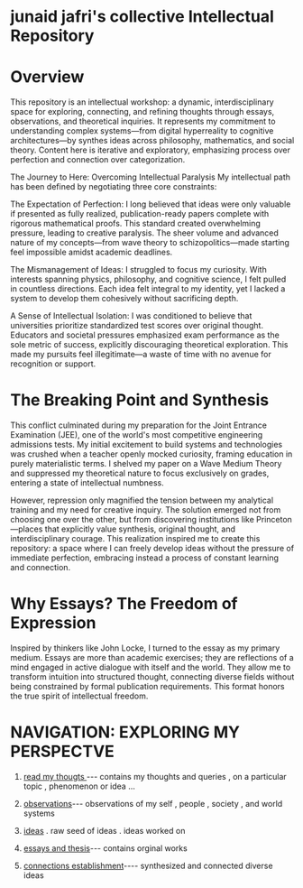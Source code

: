  # junaid jafri's collective Intellectual Repository

# Overview
This repository is an intellectual workshop: a dynamic, interdisciplinary space for exploring, connecting, and refining thoughts through essays, observations, and theoretical inquiries. It represents my commitment to understanding complex systems—from digital hyperreality to cognitive architectures—by synthes ideas across philosophy, mathematics, and social theory. Content here is iterative and exploratory, emphasizing process over perfection and connection over categorization.

The Journey to Here: Overcoming Intellectual Paralysis
My intellectual path has been defined by negotiating three core constraints:

The Expectation of Perfection: I long believed that ideas were only valuable if presented as fully realized, publication-ready papers complete with rigorous mathematical proofs. This standard created overwhelming pressure, leading to creative paralysis. The sheer volume and advanced nature of my concepts—from wave theory to schizopolitics—made starting feel impossible amidst academic deadlines.

The Mismanagement of Ideas: I struggled to focus my curiosity. With interests spanning physics, philosophy, and cognitive science, I felt pulled in countless directions. Each idea felt integral to my identity, yet I lacked a system to develop them cohesively without sacrificing depth.

A Sense of Intellectual Isolation: I was conditioned to believe that universities prioritize standardized test scores over original thought. Educators and societal pressures emphasized exam performance as the sole metric of success, explicitly discouraging theoretical exploration. This made my pursuits feel illegitimate—a waste of time with no avenue for recognition or support.

# The Breaking Point and Synthesis
This conflict culminated during my preparation for the Joint Entrance Examination (JEE), one of the world's most competitive engineering admissions tests. My initial excitement to build systems and technologies was crushed when a teacher openly mocked curiosity, framing education in purely materialistic terms. I shelved my paper on a Wave Medium Theory and suppressed my theoretical nature to focus exclusively on grades, entering a state of intellectual numbness.

However, repression only magnified the tension between my analytical training and my need for creative inquiry. The solution emerged not from choosing one over the other, but from discovering institutions like Princeton—places that explicitly value synthesis, original thought, and interdisciplinary courage. This realization inspired me to create this repository: a space where I can freely develop ideas without the pressure of immediate perfection, embracing instead a process of constant learning and connection.

# Why Essays? The Freedom of Expression
Inspired by thinkers like John Locke, I turned to the essay as my primary medium. Essays are more than academic exercises; they are reflections of a mind engaged in active dialogue with itself and the world. They allow me to transform intuition into structured thought, connecting diverse fields without being constrained by formal publication requirements. This format honors the true spirit of intellectual freedom.
# NAVIGATION: EXPLORING MY PERSPECTVE 


 1) [read my thougts ](https://github.com/1Nullnet/1Nullnet.github.io/blob/THOUGHTS/notes%20/thoughts.md) --- contains my thoughts and queries , on a particular topic , phenomenon or idea ... 
 2) [observations](https://github.com/1Nullnet/1Nullnet.github.io/blob/observation/observation%20folder%20/observations.md)--- observations of my self , people , society , and world systems
    
 4) [ideas](https://github.com/1Nullnet/1Nullnet.github.io/blob/ideas/my%20ideas/my%20ideas.md)
    . raw seed of ideas
    . ideas worked on

5) [essays and thesis](essays/)--- contains orginal works
6) [connections establishment](https://github.com/1Nullnet/1Nullnet.github.io/blob/connections/connections%20made/CONNECTIONS%20MAIN%20.md)---- 
synthesized and connected diverse ideas  
